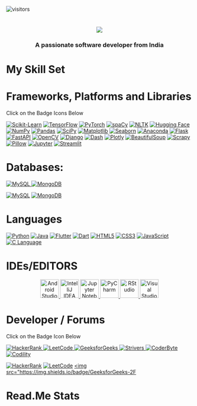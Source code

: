 ![visitors](https://visitor-badge.laobi.icu/badge?page_id=page.id)

<h1 align="center">
    <img src="https://readme-typing-svg.herokuapp.com/?font=Righteous&size=35&center=true&vCenter=true&width=500&height=70&duration=4000&lines=Hi+There!+👋;+I'm+Safwan+Nasir !;" />
</h1>

<h3 align="center">A passionate software developer from India</h3>
</div>
    
<!---
safwannasir49/safwannasir49 is a ✨ special ✨ repository because its `README.md` (this file) appears on your GitHub profile.
You can click the Preview link to take a look at your changes.
--->
# My Skill Set

# Frameworks, Platforms and Libraries
Click on the Badge Icons Below



<a href="https://scikit-learn.org/" target="_blank" rel="noopener noreferrer nofollow"><img src="https://skillicons.dev/icons?i=scikit-learn" alt="Scikit-Learn" /></a>
<a href="https://www.tensorflow.org/" target="_blank" rel="noopener noreferrer nofollow"><img src="https://skillicons.dev/icons?i=tensorflow" alt="TensorFlow" /></a>
<a href="https://pytorch.org/" target="_blank" rel="noopener noreferrer nofollow"><img src="https://skillicons.dev/icons?i=pytorch" alt="PyTorch" /></a>
<a href="https://spacy.io/" target="_blank" rel="noopener noreferrer nofollow"><img src="https://skillicons.dev/icons?i=spacy" alt="spaCy" /></a>
<a href="https://www.nltk.org/" target="_blank" rel="noopener noreferrer nofollow"><img src="https://skillicons.dev/icons?i=nltk" alt="NLTK" /></a>
<a href="https://huggingface.co/" target="_blank" rel="noopener noreferrer nofollow"><img src="https://skillicons.dev/icons?i=huggingface" alt="Hugging Face" /></a>
<a href="https://numpy.org/" target="_blank" rel="noopener noreferrer nofollow"><img src="https://skillicons.dev/icons?i=numpy" alt="NumPy" /></a>
<a href="https://pandas.pydata.org/" target="_blank" rel="noopener noreferrer nofollow"><img src="https://skillicons.dev/icons?i=pandas" alt="Pandas" /></a>
<a href="https://www.scipy.org/" target="_blank" rel="noopener noreferrer nofollow"><img src="https://skillicons.dev/icons?i=scipy" alt="SciPy" /></a>
<a href="https://matplotlib.org/" target="_blank" rel="noopener noreferrer nofollow"><img src="https://skillicons.dev/icons?i=matplotlib" alt="Matplotlib" /></a>
<a href="https://seaborn.pydata.org/" target="_blank" rel="noopener noreferrer nofollow"><img src="https://skillicons.dev/icons?i=seaborn" alt="Seaborn" /></a>
<a href="https://www.anaconda.com/" target="_blank" rel="noopener noreferrer nofollow"><img src="https://skillicons.dev/icons?i=anaconda" alt="Anaconda" /></a>
<a href="https://flask.palletsprojects.com/" target="_blank" rel="noopener noreferrer nofollow"><img src="https://skillicons.dev/icons?i=flask" alt="Flask" /></a>
<a href="https://fastapi.tiangolo.com/" target="_blank" rel="noopener noreferrer nofollow"><img src="https://skillicons.dev/icons?i=fastapi" alt="FastAPI" /></a>
<a href="https://opencv.org/" target="_blank" rel="noopener noreferrer nofollow"><img src="https://skillicons.dev/icons?i=opencv" alt="OpenCV" /></a>
<a href="https://www.djangoproject.com/" target="_blank" rel="noopener noreferrer nofollow"><img src="https://skillicons.dev/icons?i=django" alt="Django" /></a>
<a href="https://plotly.com/dash/" target="_blank" rel="noopener noreferrer nofollow"><img src="https://skillicons.dev/icons?i=dash" alt="Dash" /></a>
<a href="https://plotly.com/" target="_blank" rel="noopener noreferrer nofollow"><img src="https://skillicons.dev/icons?i=plotly" alt="Plotly" /></a>
<a href="https://www.crummy.com/software/BeautifulSoup/" target="_blank" rel="noopener noreferrer nofollow"><img src="https://skillicons.dev/icons?i=beautifulsoup" alt="BeautifulSoup" /></a>
<a href="https://scrapy.org/" target="_blank" rel="noopener noreferrer nofollow"><img src="https://skillicons.dev/icons?i=scrapy" alt="Scrapy" /></a>
<a href="https://python-pillow.org/" target="_blank" rel="noopener noreferrer nofollow"><img src="https://skillicons.dev/icons?i=pillow" alt="Pillow" /></a>
<a href="https://jupyter.org/" target="_blank" rel="noopener noreferrer nofollow"><img src="https://skillicons.dev/icons?i=jupyter" alt="Jupyter" /></a>
<a href="https://streamlit.io/" target="_blank" rel="noopener noreferrer nofollow"><img src="https://skillicons.dev/icons?i=streamlit" alt="Streamlit" /></a>



# Databases:

<a href="https://www.mysql.com/">
    <img src="https://img.shields.io/badge/MySQL-4479A1.svg?style=for-the-badge&logo=MySQL&logoColor=white" alt="MySQL" style="max-width: 100%;">
</a>
<a href="https://www.mongodb.com/">
    <img src="https://img.shields.io/badge/MongoDB-47A248.svg?style=for-the-badge&logo=MongoDB&logoColor=white" alt="MongoDB" style="max-width: 100%;">
</a>

<a href="https://www.mysql.com/" target="_blank" rel="noopener noreferrer nofollow"><img src="https://skillicons.dev/icons?i=mysql" alt="MySQL" /></a>
<a href="https://www.mongodb.com/" target="_blank" rel="noopener noreferrer nofollow"><img src="https://skillicons.dev/icons?i=mongodb" alt="MongoDB" /></a>

# Languages

<a href="https://www.python.org/" target="_blank" rel="noopener noreferrer nofollow"><img src="https://skillicons.dev/icons?i=python" alt="Python" /></a>
<a href="https://www.java.com/" target="_blank" rel="noopener noreferrer nofollow"><img src="https://skillicons.dev/icons?i=java" alt="Java" /></a>
<a href="https://flutter.dev/" target="_blank" rel="noopener noreferrer nofollow"><img src="https://skillicons.dev/icons?i=flutter" alt="Flutter" /></a>
<a href="https://dart.dev/" target="_blank" rel="noopener noreferrer nofollow"><img src="https://skillicons.dev/icons?i=dart" alt="Dart" /></a>
<a href="https://developer.mozilla.org/en-US/docs/Web/HTML" target="_blank" rel="noopener noreferrer nofollow"><img src="https://skillicons.dev/icons?i=html" alt="HTML5" /></a>
<a href="https://developer.mozilla.org/en-US/docs/Web/CSS" target="_blank" rel="noopener noreferrer nofollow"><img src="https://skillicons.dev/icons?i=css" alt="CSS3" /></a>
<a href="https://developer.mozilla.org/en-US/docs/Web/JavaScript" target="_blank" rel="noopener noreferrer nofollow"><img src="https://skillicons.dev/icons?i=javascript" alt="JavaScript" /></a>
<a href="https://www.cprogramming.com/" target="_blank" rel="noopener noreferrer nofollow"><img src="https://skillicons.dev/icons?i=c" alt="C Language" /></a>

# IDEs/EDITORS

<div align="center">
    <a href="https://developer.android.com/studio" target="_blank" rel="noopener noreferrer nofollow">
        <img src="https://skillicons.dev/icons?i=androidstudio" alt="Android Studio" style="width: 50px; height: 50px;"/>
    </a>
    <a href="https://www.jetbrains.com/idea/" target="_blank" rel="noopener noreferrer nofollow">
        <img src="https://skillicons.dev/icons?i=idea" alt="IntelliJ IDEA" style="width: 50px; height: 50px;"/>
    </a>
    <a href="https://jupyter.org/" target="_blank" rel="noopener noreferrer nofollow">
        <img src="https://cdn.icon-icons.com/icons2/2667/PNG/512/jupyter_app_icon_161280.png" alt="Jupyter Notebook" style="width: 50px; height: 50px;"/>
    </a>
    <a href="https://www.jetbrains.com/pycharm/" target="_blank" rel="noopener noreferrer nofollow">
        <img src="https://skillicons.dev/icons?i=pycharm" alt="PyCharm" style="width: 50px; height: 50px;"/>
    </a>
    <a href="https://posit.co/download/rstudio-desktop/" target="_blank" rel="noopener noreferrer nofollow">
        <img src="https://skillicons.dev/icons?i=rstudio" alt="RStudio" style="width: 50px; height: 50px;"/>
    </a>
    <a href="https://code.visualstudio.com/" target="_blank" rel="noopener noreferrer nofollow">
        <img src="https://skillicons.dev/icons?i=vscode" alt="Visual Studio Code" style="width: 50px; height: 50px;"/>
    </a>
</div>


# Developer / Forums

Click on the Badge Icon Below

<a target="_blank" rel="noopener noreferrer nofollow" href="https://www.hackerrank.com/profile/safwannasir49">
    <img src="https://img.shields.io/badge/HackerRank-2EC866?style=for-the-badge&logo=hackerrank&logoColor=white" alt="HackerRank" />
</a>

<a target="_blank" rel="noopener noreferrer nofollow" href="https://leetcode.com/">
    <img src="https://img.shields.io/badge/LeetCode-FFA116?style=for-the-badge&logo=leetcode&logoColor=black" alt="LeetCode" />
</a>
<a target="_blank" rel="noopener noreferrer nofollow" href="https://www.geeksforgeeks.org/user/safwannasir49/?utm_source=geeksforgeeks&utm_medium=my_profile&utm_campaign=auth_user">
    <img src="https://img.shields.io/badge/GeeksforGeeks-0F9D58?style=for-the-badge&logo=geeksforgeeks&logoColor=white" alt="GeeksforGeeks" />
</a>
<a target="_blank" rel="noopener noreferrer nofollow" href="https://takeuforward.org/">
    <img src="https://img.shields.io/badge/Strivers-FF0000?style=for-the-badge&logo=strivers&logoColor=white" alt="Strivers" />
</a>
<a target="_blank" rel="noopener noreferrer nofollow" href="https://coderbyte.com/profile/safwannasir49">
    <img src="https://img.shields.io/badge/CoderByte-ADD8E6?style=for-the-badge&logo=coderbyte&logoColor=white" alt="CoderByte" />
</a>
<a target="_blank" rel="noopener noreferrer nofollow" href="https://app.codility.com/programmers/">
    <img src="https://img.shields.io/badge/Codility-black?style=for-the-badge" alt="Codility" />
</a>

<a href="https://www.hackerrank.com/" target="_blank" rel="noopener noreferrer nofollow"><img src="https://img.shields.io/badge/HackerRank-00EA64?style=for-the-badge&logo=hackerrank&logoColor=white" alt="HackerRank" /></a>
<a href="https://leetcode.com/" target="_blank" rel="noopener noreferrer nofollow"><img src="https://img.shields.io/badge/LeetCode-FFA116?style=for-the-badge&logo=leetcode&logoColor=white" alt="LeetCode" /></a>
<a href="https://www.geeksforgeeks.org/" target="_blank" rel="noopener noreferrer nofollow"><img src="https://img.shields.io/badge/GeeksforGeeks-2F


# Read.Me Stats











